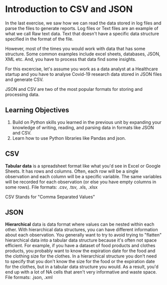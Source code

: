 # Introduction to CSV and JSON

In the last exercise, we saw how we can read the data stored in log files and parse the files to generate reports.
Log files or Text files are an example of what we call Raw text data. Text that doesn't have a specific data structure specified in the format of the file.

However, most of the times you would work with data that has some structure. Some common examples include excel sheets, databases, JSON, XML etc. And, you have to process that data find some insights.


For this excercise, let's assume you work as a data analyst at a Healthcare startup and you have to analyse Covid-19 research data stored in JSON files and generate CSV.


JSON and CSV are two of the most popular formats for storing and processing data.

## Learning Objectives

1. Build on Python skills you learned in the previous unit by expanding your knowledge of writing, reading, and parsing data in formats like JSON and CSV.
2. Learn how to use Python libraries like Pandas and json.


## CSV

**Tabular data** is a spreadsheet format like what you'd see in Excel or Google Sheets. It has rows and columns. Often, each row will be a single observation and each column will be a specific variable. The same variables will be recorded for each observation (or else you have empty columns in some rows).
File formats: .csv, .tsv, .xls, .xlsx

CSV Stands for "Comma Separated Values"


## JSON

**Hierarchical** data is data format where values can be nested within each other. With hierarchical data structures, you can have different information about each observation. You generally want to try to avoid trying to "flatten" hierarchical data into a tabular data structure because it's often not space efficient. For example, if you have a dataset of food products and clothes products, you probably want to know the expiration date for the food and the clothing size for the clothes. In a hierarchical structure you don't need to specify that you don't know the size for the food or the expiration date for the clothes, but in a tabular data structure you would. As a result, you'd end up with a lot of NA cells that aren't very informative and waste space.
File formats: .json, .xml